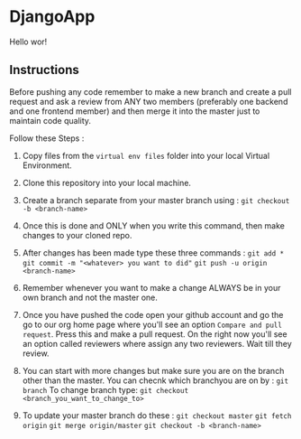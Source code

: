 # DjangoApp

Hello wor!

## Instructions

Before pushing any code remember to make a new branch and create a pull request and ask a review from ANY two members (preferably one backend and one frontend member) and then merge it into the master just to maintain code quality.

Follow these Steps :
1) Copy files from the `virtual env files` folder into your local Virtual Environment.

2) Clone this repository into your local machine.

3) Create a branch separate from your master branch using :
    `git checkout -b <branch-name>`

4) Once this is done and ONLY when you write this command, then make changes to your cloned repo.

5) After changes has been made type these three commands :
    `git add *`
    `git commit -m "<whatever> you want to did"`
    `git push -u origin <branch-name>`


6) Remember whenever you want to make a change ALWAYS be in your own branch and not the master one.

7) Once you have pushed the code open your github account and go the go to our org home page where you'll see an option `Compare and pull request`. Press this and make a pull request. On the right now you'll see an option called reviewers where assign any two reviewers. Wait till they review. 

8) You can start with more changes but make sure you are on the branch other than the master. You can checnk which branchyou are on by :
    `git branch`
To change branch type: 
    `git checkout <branch_you_want_to_change_to>`

6) To update your master branch do these :
    `git checkout master`
    `git fetch origin`
    `git merge origin/master`
    `git checkout -b <branch-name>`

